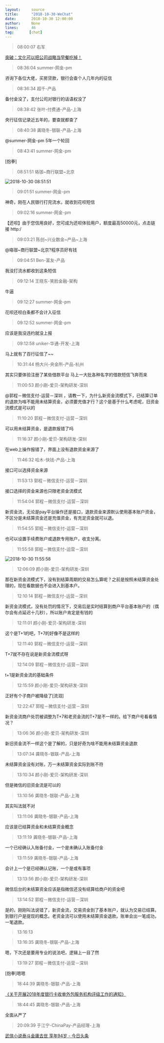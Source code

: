 ```yaml
---
layout:     source 
title:      "2018-10-30-WeChat"
date:       2018-10-30 12:00:00
author:     None
lines:      46 
tag:       [chat]
---
```

> 08:00:07  右军  
   
[突破：文化可以把公司战略当早餐吃掉！
](http://mp.weixin.qq.com/s?__biz=MzIxMzEzMjM5NQ==&amp;amp;amp;mid=2651030457&amp;amp;amp;idx=1&amp;amp;amp;sn=11842176d6fdb3695217a5599060835f&amp;amp;amp;chksm=8c4c56bdbb3bdfab52a7dcd93d9a24b9f3be0ab142bc1e179dfa20b0de8bc13f95593774d2d5&amp;amp;amp;mpshare=1&amp;amp;amp;scene=1&amp;amp;amp;srcid=1030Qlnh0gvWNS93DyMukXFF#rd)  
   
> 08:36:04  summer-网金-pm  
   
咨询下各位大佬，买房贷款，银行会查个人几年内的征信  
   
> 08:36:34  超千-产品  
   
备付金没了，支付公司对银行的话语权没了  
   
> 08:38:42  张叶-付费通-产品-上海  
   
央行征信记录近五年的，要查就都查了  
   
> 08:40:38  龚晓冬-银联-产品-上海  
   
@summer-网金-pm 5年一个轮回  
   
> 08:43:41  summer-网金-pm  
   
[抱拳]  
   
> 08:51:51  珞珈~商行联盟~北京  
   
![2018-10-30 08:51:51](http://static.cocolian.cn/img/20181030_085151.png) 
   
> 09:01:51  summer-网金-pm  
   
神奇，刚在人民银行打完流水，就收到花呗短信  
   
> 09:02:16  summer-网金-pm  
   
【还呗】由于您信用良好，您可成为还呗体验用户，额度最高50000元，点击链接 http:/  
   
> 09:03:21  陈创~兴业数金~产品~上海  
   
@珞珈~商行联盟~北京?程序员好有钱  
   
> 09:04:51  Ben-富友-产品  
   
我没打流水都收到这条短信  
   
> 09:12:14  王晓东-笑脸金融-架构  
   
牛逼  
   
> 09:12:27  summer-网金-pm  
   
花呗还呗白条都不会计入征信  
   
> 09:12:52  summer-网金-pm  
   
应该是我没违约就没上报  
   
> 09:12:58  uniker-华通-开发-上海  
   
马上就有了百行征信了~~  
   
> 10:31:44  杨大兴-央金所-产品-杭州  
   
其实只要体验注册了某些借款平台 马上一大批各种名字的借款短信飞奔而来  
   
> 11:00:53  颜小刚-爱贝-架构研发-深圳  
   
@郭程－微信支付-运营－深圳 ，请教一下，为什么新资金流模式下，已结算订单的退款为啥不能用未结算资金，必须要充值才行？这个是基于什么考虑呢，旧资金流模式是可以的  
   
> 11:10:20  郭程－微信支付-运营－深圳  
   
可以用未结算资金，是退款报错了吗  
   
> 11:16:37  颜小刚-爱贝-架构研发-深圳  
   
在web上操作报错了，界面上没有退款资金来源了  
   
> 11:46:32  哈木-快钱-产品-上海  
   
接口可以选择资金来源  
   
> 11:53:13  郭程－微信支付-运营－深圳  
   
接口选择的资金来源也只限老资金流模式  
   
> 11:54:04  郭程－微信支付-运营－深圳  
   
新资金流，无论是pay平台操作还是接口，退款资金来源默认使用基本账户资金，不区分是未结算资金还是充值资金，有充足资金就可以退。  
   
> 11:54:55  郭程－微信支付-运营－深圳  
   
也可以设置手续费账户或退款专用账户，收支分离。  
   
> 11:55:58  郭程－微信支付-运营－深圳  
   
![2018-10-30 11:55:58](http://static.cocolian.cn/img/20181030_115558.png) 
   
> 12:06:09  颜小刚-爱贝-架构研发-深圳  
   
那在新资金流模式下，没有到结算周期的交易怎么算呢？之前是按照未结算资金处理的，现在看数据也不会进入到基本户。  
   
> 12:10:14  郭程－微信支付-运营－深圳  
   
新资金流模式，没有处罚的情况下，交易后是实时结算到商户平台基本账户的（偶尔会有点延迟十几秒），所以账户肯定是有钱的  
   
> 12:11:01  颜小刚-爱贝-架构研发-深圳  
   
这个是T+1的吧，T+7的好像不是这样的  
   
> 12:11:40  郭程－微信支付-运营－深圳  
   
T+7就不存在说是新资金流模式呀  
   
> 12:14:09  郭程－微信支付-运营－深圳  
   
t+1是新资金流的基础条件  
   
> 12:15:59  颜小刚-爱贝-架构研发-深圳  
   
正好有个子商户被降级了[流泪]  
   
> 12:22:47  郭程－微信支付-运营－深圳  
   
新资金流商户处罚被调整为T+7和老资金流的T+7是不一样的。给下商户号看看情况？  
   
> 13:06:36  颜小刚-爱贝-架构研发-深圳  
   
新旧资金流不一样这个是了解的，只是好奇为啥不能用未结算资金退款  
   
> 13:07:34  龚晓冬-银联-产品-上海  
   
未结算资金没有对账，万一未结算资金实际到账不符  
   
> 13:10:34  颜小刚-爱贝-架构研发-深圳  
   
但是微信的旧资金流是可以的  
   
> 13:10:56  龚晓冬-银联-产品-上海  
   
其实叫法就不对  
   
> 13:11:06  龚晓冬-银联-产品-上海  
   
应该是已结算资金和未结算资金概念  
   
> 13:11:19  龚晓冬-银联-产品-上海  
   
一个已经确认入账备付金，一个是未确认入账备付金  
   
> 13:11:59  龚晓冬-银联-产品-上海  
   
会计上一个是已经确认记账，一个是或有事项  
   
> 13:13:56  颜小刚-爱贝-架构研发-深圳  
   
微信后台的未结算资金应该是指微信还没有结算给商户的资金吧  
   
> 13:14:52  郭程－微信支付-运营－深圳  
   
是的，刚刚叫法说错了，新资金流，交易资金到了基本账户，就认为交易已结算。到银行户是提现的概念。老资金流可以使用未结算资金退款。账单会出一笔成功，一笔退款。  
   
> 13:16:13    
   
> 13:16:35  龚晓冬-银联-产品-上海  
   
嗯，下次还是要用专业的说法吧，逻辑上一目了然  
   
> 13:19:27  郭程－微信支付-运营－深圳  
   
[抱拳]嗯嗯  
   
> 18:44:39  龚晓冬-银联-产品-上海  
   
[《关于开展2018年度银行卡收单外包服务机构评级工作的通知》
](http://mp.weixin.qq.com/s?__biz=MjM5ODMxNzY0MA==&amp;amp;amp;mid=2650926626&amp;amp;amp;idx=2&amp;amp;amp;sn=005fa975e7d164e359036ab5d5ad41b8&amp;amp;amp;chksm=bd39d5058a4e5c132c5018fb82bd4697d357dbc7b64ebe26069fbc0c45bba838d7eb60aed753&amp;amp;amp;mpshare=1&amp;amp;amp;scene=1&amp;amp;amp;srcid=1030H7GHY8mJNqpACbqO2VEe#rd)  
   
> 18:44:45  龚晓冬-银联-产品-上海  
   
全面从严了  
   
> 20:09:39  于江宁-ChinaPay-产品经理-上海  
   
[武侠小说泰斗金庸去世 享年94岁 - 今日头条
](https://www.toutiao.com/group/6618106462113628423/?iid=46876935991&amp;amp;amp;app=news_article&amp;amp;amp;timestamp=1540901368&amp;amp;amp;group_id=6618106462113628423&amp;amp;amp;wxshare_count=1&amp;amp;amp;tt_from=weixin&amp;amp;amp;utm_source=weixin&amp;amp;amp;utm_medium=toutiao_android&amp;amp;amp;utm_campaign=client_share)  
   
